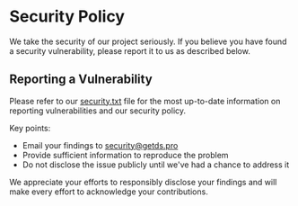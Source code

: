 # Security Policy

We take the security of our project seriously. If you believe you have found a security vulnerability, please report it to us as described below.

## Reporting a Vulnerability

Please refer to our [security.txt](https://getds.pro/.well-known/security.txt) file for the most up-to-date information on reporting vulnerabilities and our security policy.

Key points:

- Email your findings to [security@getds.pro](mailto:security@getds.pro)
- Provide sufficient information to reproduce the problem
- Do not disclose the issue publicly until we've had a chance to address it

We appreciate your efforts to responsibly disclose your findings and will make every effort to acknowledge your contributions.
